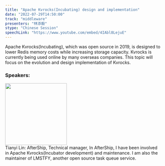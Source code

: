 ```yaml
---
title: "Apache Kvrocks(Incubating) design and implementation"
date: "2022-07-29T14:50:00"
track: "middleware"
presenters: "林添毅"
stype: "Chinese Session"
speechLink: "https://www.youtube.com/embed/4IAbl8LejuE"
---
```

Apache Kvrocks(Incubating), which was open source in 2019, is designed to lower Redis memory costs while increasing storage capacity. Kvrocks is currently being used online by many overseas companies. This topic will focus on the evolution and design implementation of Kvrocks.
 ### Speakers: 
 <img src="images/speaker/1080.png" width="200" /><br>Tianyi Lin: AfterShip, Technical manager, In AfterShip, I have been involved in Apache Kvrocks(Incubator development) and maintenance. I am also the maintainer of LMSTFY, another open source task queue service.

 